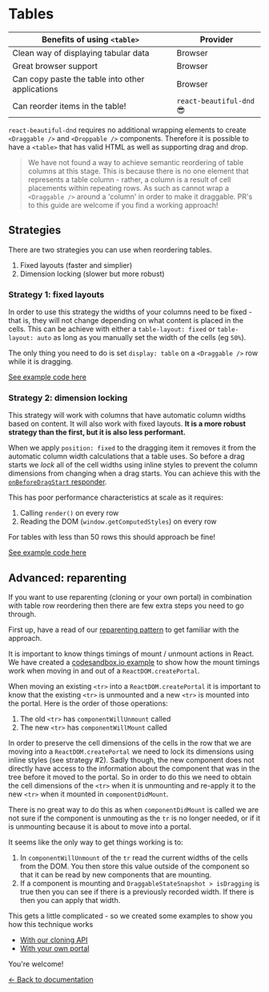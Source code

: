 # Tables

| Benefits of using `<table>`                      | Provider                 |
| ------------------------------------------------ | ------------------------ |
| Clean way of displaying tabular data             | Browser                  |
| Great browser support                            | Browser                  |
| Can copy paste the table into other applications | Browser                  |
| Can reorder items in the table!                  | `react-beautiful-dnd` 😎 |

`react-beautiful-dnd` requires no additional wrapping elements to create `<Draggable />` and `<Droppable />` components. Therefore it is possible to have a `<table>` that has valid HTML as well as supporting drag and drop.

> We have not found a way to achieve semantic reordering of table columns at this stage. This is because there is no one element that represents a table column - rather, a column is a result of cell placements within repeating rows. As such as cannot wrap a `<Draggable />` around a 'column' in order to make it draggable. PR's to this guide are welcome if you find a working approach!

## Strategies

There are two strategies you can use when reordering tables.

1.  Fixed layouts (faster and simplier)
2.  Dimension locking (slower but more robust)

### Strategy 1: fixed layouts

In order to use this strategy the widths of your columns need to be fixed - that is, they will not change depending on what content is placed in the cells. This can be achieve with either a `table-layout: fixed` or `table-layout: auto` as long as you manually set the width of the cells (eg `50%`).

The only thing you need to do is set `display: table` on a `<Draggable />` row while it is dragging.

[See example code here](https://react-beautiful-dnd.netlify.com/?selectedKind=Tables&selectedStory=with%20fixed%20width%20columns&full=0&addons=1&stories=1&panelRight=0&addonPanel=storybook%2Factions%2Factions-panel)

### Strategy 2: dimension locking

This strategy will work with columns that have automatic column widths based on content. It will also work with fixed layouts. **It is a more robust strategy than the first, but it is also less performant.**

When we apply `position: fixed` to the dragging item it removes it from the automatic column width calculations that a table uses. So before a drag starts we _lock_ all of the cell widths using inline styles to prevent the column dimensions from changing when a drag starts. You can achieve this with the [`onBeforeDragStart` responder](/docs/guides/responders.md).

This has poor performance characteristics at scale as it requires:

1.  Calling `render()` on every row
2.  Reading the DOM (`window.getComputedStyles`) on every row

For tables with less than 50 rows this should approach be fine!

[See example code here](https://react-beautiful-dnd.netlify.com/?selectedKind=Tables&selectedStory=with%20dimension%20locking&full=0&addons=1&stories=1&panelRight=0&addonPanel=storybook%2Factions%2Factions-panel)

## Advanced: reparenting

If you want to use reparenting (cloning or your own portal) in combination with table row reordering then there are few extra steps you need to go through.

First up, have a read of our [reparenting pattern](/docs/guides/reparenting.md) to get familiar with the approach.

It is important to know things timings of mount / unmount actions in React. We have created a [codesandbox.io example](https://codesandbox.io/s/nkl52y1wn0) to show how the mount timings work when moving in and out of a `ReactDOM.createPortal`.

When moving an existing `<tr>` into a `ReactDOM.createPortal` it is important to know that the existing `<tr>` is unmounted and a new `<tr>` is mounted into the portal. Here is the order of those operations:

1.  The old `<tr>` has `componentWillUnmount` called
2.  The new `<tr>` has `componentWillMount` called

In order to preserve the cell dimensions of the cells in the row that we are moving into a `ReactDOM.createPortal` we need to lock its dimensions using inline styles (see strategy #2). Sadly though, the new component does not directly have access to the information about the component that was in the tree before it moved to the portal. So in order to do this we need to obtain the cell dimensions of the `<tr>` when it is unmounting and re-apply it to the new `<tr>` when it mounted in `componentDidMount`.

There is no great way to do this as when `componentDidMount` is called we are not sure if the component is unmouting as the `tr` is no longer needed, or if it is unmounting because it is about to move into a portal.

It seems like the only way to get things working is to:

1.  In `componentWillUnmount` of the `tr` read the current widths of the cells from the DOM. You then store this value outside of the component so that it can be read by new components that are mounting.
2.  If a component is mounting and `DraggableStateSnapshot > isDragging` is true then you can see if there is a previously recorded width. If there is then you can apply that width.

This gets a little complicated - so we created some examples to show you how this technique works

- [With our cloning API](https://react-beautiful-dnd.netlify.com/?path=/story/tables--with-clone)
- [With your own portal](https://react-beautiful-dnd.netlify.com/?path=/story/tables--with-portal)

You're welcome!

[← Back to documentation](/README.md#documentation-)
